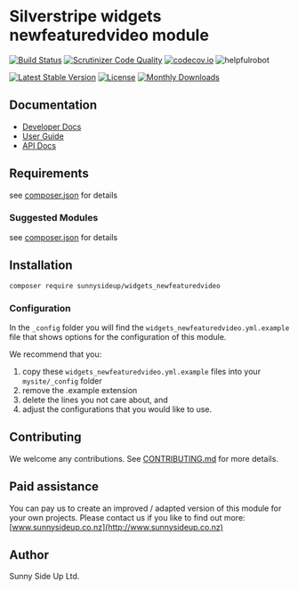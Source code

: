 # Silverstripe widgets newfeaturedvideo module
[![Build Status](https://travis-ci.org/sunnysideup/silverstripe-widgets_newfeaturedvideo.svg?branch=master)](https://travis-ci.org/sunnysideup/silverstripe-widgets_newfeaturedvideo)
[![Scrutinizer Code Quality](https://scrutinizer-ci.com/g/sunnysideup/silverstripe-widgets_newfeaturedvideo/badges/quality-score.png?b=master)](https://scrutinizer-ci.com/g/sunnysideup/silverstripe-widgets_newfeaturedvideo/?branch=master)
[![codecov.io](https://codecov.io/github/sunnysideup/silverstripe-widgets_newfeaturedvideo/coverage.svg?branch=master)](https://codecov.io/github/sunnysideup/silverstripe-widgets_newfeaturedvideo?branch=master)
![helpfulrobot](https://helpfulrobot.io/sunnysideup/widgets_newfeaturedvideo/badge)

[![Latest Stable Version](https://poser.pugx.org/sunnysideup/widgets_newfeaturedvideo/version)](https://packagist.org/packages/sunnysideup/widgets_newfeaturedvideo)
[![License](https://poser.pugx.org/sunnysideup/widgets_newfeaturedvideo/license)](https://packagist.org/packages/sunnysideup/widgets_newfeaturedvideo)
[![Monthly Downloads](https://poser.pugx.org/sunnysideup/widgets_newfeaturedvideo/d/monthly)](https://packagist.org/packages/sunnysideup/widgets_newfeaturedvideo)


## Documentation



 * [Developer Docs](docs/en/INDEX.md)
 * [User Guide](docs/en/userguide.md)
 * [API Docs](http://docs.ssmods.com/sunnysideup/widgets_newfeaturedvideo/classes.xhtml)

## Requirements



see [composer.json](composer.json) for details

### Suggested Modules



see [composer.json](composer.json) for details


## Installation


```
composer require sunnysideup/widgets_newfeaturedvideo
```

### Configuration



In the `_config` folder you will find the `widgets_newfeaturedvideo.yml.example`
file that shows options for the configuration of this module.

We recommend that you:

  1. copy these `widgets_newfeaturedvideo.yml.example` files into your
`mysite/_config` folder
  2. remove the .example extension
  3. delete the lines you not care about, and
  4. adjust the configurations that you would like to use.


## Contributing



We welcome any contributions. See [CONTRIBUTING.md](CONTRIBUTING.md) for more details.

## Paid assistance



You can pay us to create an improved / adapted version of this module for your own projects.  Please contact us if you like to find out more: [www.sunnysideup.co.nz](http://www.sunnysideup.co.nz)

## Author



Sunny Side Up Ltd.
